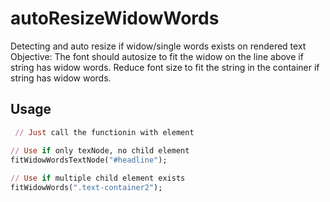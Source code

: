 # autoResizeWidowWords
Detecting and auto resize if widow/single words exists on rendered text
Objective: The font should autosize to fit the widow on the line above if string has widow words.
Reduce font size to fit the string in the container if string has widow words.

Usage
-----
```ruby
 // Just call the functionin with element

// Use if only texNode, no child element
fitWidowWordsTextNode("#headline");
        
// Use if multiple child element exists
fitWidowWords(".text-container2");



 
```
